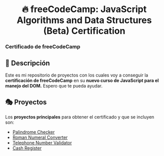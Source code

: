 <div align='center'>

# 🔥 freeCodeCamp: JavaScript Algorithms and Data Structures (Beta) Certification

</div>

### Certificado de freeCodeCamp

## 🚀 Descripción

Este es mi repositorio de proyectos con los cuales voy a conseguir la **certificación de freeCodeCamp** en su **nuevo curso de JavaScript para el manejo del DOM.** Espero que te pueda ayudar.

## 🎭 Proyectos

Los **proyectos principales** para obtener el certificado y que se incluyen son:

- [Palindrome Checker](palindrome-checker-web/)
- [Roman Numeral Converter](roman-numeral-converter/)
- [Telephone Number Validator](telephone-number-validator/)
- [Cash Register](cash-register-web/)
